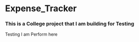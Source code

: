 # Expense_Tracker
<h3>This is a College project that I am building for Testing</h3>
<p>Testing I am Perform here</p>
<ul></ul>
